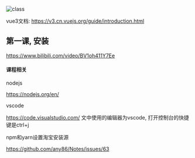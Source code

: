 ![class](https://user-images.githubusercontent.com/8264787/119430858-143e8700-bd44-11eb-91d4-546a203a4796.jpg)


vue3文档: https://v3.cn.vuejs.org/guide/introduction.html


## 第一课, 安装
https://www.bilibili.com/video/BV1oh411Y7Ee

#### 课程相关


nodejs

https://nodejs.org/en/

vscode

https://code.visualstudio.com/
文中使用的编辑器为vscode,  打开控制台的快捷键是ctrl+j

npm和yarn设置淘宝安装源

https://github.com/any86/Notes/issues/63
